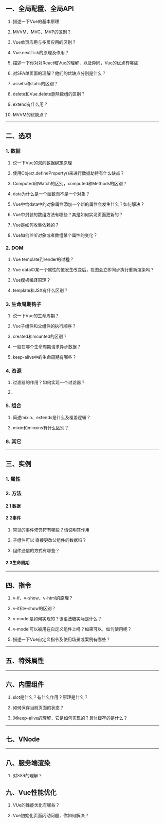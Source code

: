 ## 一、全局配置、全局API
1. 描述一下Vue的基本原理

2. MVVM、MVC、MVP的区别？

3. Vue单页应用与多页应用的区别？

4. Vue.nextTick的原理及作用？

5. 描述一下你对对React和Vue的理解，以及异同，Vue的优点有哪些

6. 对SPA单页面的理解？他们的优缺点分别是什么？

7. assets和static的区别？

8. delete和Vue.delete删除数组的区别？

9. extend有什么用？

10. MVVM的优缺点？

---
## 二、选项 
### 1. 数据
1. 说一下Vue的双向数据绑定原理

2. 使用Object.defineProperty()来进行数据劫持有什么缺点？

3. Computed和Watch的区别，computed和Methods的区别？

4. data为什么是一个函数而不是一个对象？

5. Vue中给data中的对象属性添加一个新的属性会发生什么？如何解决？

6. Vue中封装的数组方法有哪些？其是如何实现页面更新的？

7. Vue是如何收集依赖的？

8. Vue如何监听对象或者数组某个属性的变化？

### 2. DOM
1. Vue template到render的过程？

2. Vue data中某一个属性的值发生改变后，视图会立即同步执行重新渲染吗？

3. Vue模板编译原理？

4. template和JSX有什么区别？

### 3. 生命周期钩子
1. 说一下Vue的生命周期？

2. Vue子组件和父组件的执行顺序？

3. created和mounted的区别？

4. 一般在哪个生命周期请求异步数据？

5. keep-alive中的生命周期有哪些？

### 4. 资源
1. 过滤器的作用？如何实现一个过滤器？

2. 

### 5. 组合
1. 简述mixin、extends是什么及覆盖逻辑？

2. mixin和minxins有什么区别？

### 6. 其它

---
## 三、实例 
### 1. 属性

### 2. 方法
#### 2.1 数据

#### 2.2事件
1. 常见的事件修饰符有哪些？请说明其作用

2. 子组件可以 直接更改父组件的数据吗？

3. 组件通信的方式有哪些？

#### 2.3生命周期


---
## 四、指令
1. v-if、v-show、v-html的原理？

2. v-if和v-show的区别？

3. v-model是如何实现的？该语法糖实际是什么？

4. v-model可以被用在自定义组件上吗？如果可以，如何使用呢？

5. 描述一下Vue自定义指令及使用场景或案例有哪些？

---
## 五、特殊属性


---
## 六、内置组件
1. slot是什么？有什么作用？原理是什么？

2. 如何保存当前页面的状态？

3. 对keep-alive的理解，它是如何实现的？具体缓存的是什么？

---
## 七、VNode

---
## 八、服务端渲染
1. 对SSR的理解？


## 九、Vue性能优化
1. VUe的性能优化有哪些？



2. Vue初始化页面闪动问题，你如何解决？
